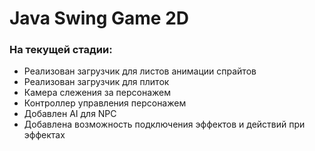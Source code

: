 # Java Swing Game 2D

### На текущей стадии:

- Реализован загрузчик для листов анимации спрайтов
- Реализован загрузчик для плиток
- Камера слежения за персонажем
- Контроллер управления персонажем
- Добавлен AI для NPC
- Добавлена возможность подключения эффектов и действий при эффектах